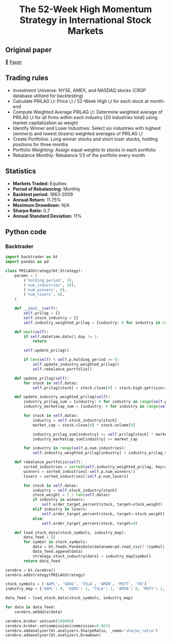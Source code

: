 <div align="center">
  <h1>The 52-Week High Momentum Strategy in International Stock Markets</h1>
</div>

## Original paper

📕 [Paper](https://papers.ssrn.com/sol3/papers.cfm?abstract_id=1364566)

## Trading rules

- Investment Universe: NYSE, AMEX, and NASDAQ stocks (CRSP database utilized for backtesting)
- Calculate PRILAG i,t: Price i,t / 52-Week High i,t for each stock at month-end
- Compute Weighted Average PRILAG i,t: Determine weighted average of PRILAG i,t for all firms within each industry (20 industries total) using market capitalization as weight
- Identify Winner and Loser Industries: Select six industries with highest (winners) and lowest (losers) weighted averages of PRILAG i,t
- Create Portfolios: Long winner stocks and short loser stocks, holding positions for three months
- Portfolio Weighting: Assign equal weights to stocks in each portfolio
- Rebalance Monthly: Rebalance 1/3 of the portfolio every month

## Statistics

- **Markets Traded:** Equities
- **Period of Rebalancing:** Monthly
- **Backtest period:** 1963-2009
- **Annual Return:** 11.75%
- **Maximum Drawdown:** N/A
- **Sharpe Ratio:** 0.7
- **Annual Standard Deviation:** 11%

## Python code

### Backtrader

```python
import backtrader as bt
import pandas as pd

class PRILAGStrategy(bt.Strategy):
    params = (
        ('holding_period', 3), 
        ('num_industries', 20), 
        ('num_winners', 6), 
        ('num_losers', 6), 
    )

    def __init__(self):
        self.prilag = {}
        self.stock_industry = {}
        self.industry_weighted_prilag = {industry: 0 for industry in range(self.p.num_industries)}

    def next(self):
        if self.datetime.date().day != 1:
            return

        self.update_prilag()

        if len(self) % self.p.holding_period == 0:
            self.update_industry_weighted_prilag()
            self.rebalance_portfolio()

    def update_prilag(self):
        for stock in self.datas:
            self.prilag[stock] = stock.close[0] / stock.high.get(size=252)

    def update_industry_weighted_prilag(self):
        industry_prilag_sum = {industry: 0 for industry in range(self.p.num_industries)}
        industry_marketcap_sum = {industry: 0 for industry in range(self.p.num_industries)}

        for stock in self.datas:
            industry = self.stock_industry[stock]
            market_cap = stock.close[0] * stock.volume[0]

            industry_prilag_sum[industry] += self.prilag[stock] * market_cap
            industry_marketcap_sum[industry] += market_cap

        for industry in range(self.p.num_industries):
            self.industry_weighted_prilag[industry] = industry_prilag_sum[industry] / industry_marketcap_sum[industry]

    def rebalance_portfolio(self):
        sorted_industries = sorted(self.industry_weighted_prilag, key=self.industry_weighted_prilag.get)
        winners = sorted_industries[-self.p.num_winners:]
        losers = sorted_industries[:self.p.num_losers]

        for stock in self.datas:
            industry = self.stock_industry[stock]
            stock_weight = 1 / len(self.datas)
            if industry in winners:
                self.order_target_percent(stock, target=stock_weight)
            elif industry in losers:
                self.order_target_percent(stock, target=-stock_weight)
            else:
                self.order_target_percent(stock, target=0)

    def load_stock_data(stock_symbols, industry_map):
        data_feed = []
        for symbol in stock_symbols:
            data = bt.feeds.PandasData(dataname=pd.read_csv(f'{symbol}.csv', parse_dates=['Date'], index_col='Date'))
            data_feed.append(data)
            strategy.stock_industry[data] = industry_map[symbol]
        return data_feed

cerebro = bt.Cerebro()
cerebro.addstrategy(PRILAGStrategy)

stock_symbols = ['AAPL', 'GOOG', 'TSLA', 'AMZN', 'MSFT', 'FB']
industry_map = {'AAPL': 0, 'GOOG': 1, 'TSLA': 2, 'AMZN': 0, 'MSFT': 1, 'FB': 2}

data_feed = load_stock_data(stock_symbols, industry_map)

for data in data_feed:
    cerebro.adddata(data)

cerebro.broker.setcash(100000)
cerebro.broker.setcommission(commission=0.001)
cerebro.addanalyzer(bt.analyzers.SharpeRatio, _name='sharpe_ratio')
cerebro.addanalyzer(bt.analyzers.DrawDown)